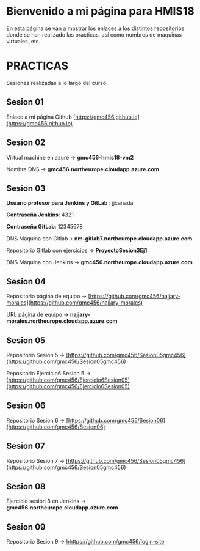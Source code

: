 ﻿# Bienvenido a mi página para HMIS18

En esta página se van a mostrar los enlaces a los distintos repositorios donde se han realizado las practicas, así como nombres de maquinas virtuales ,etc.


# PRACTICAS

Sesiones realizadas a lo largo del curso

## Sesion 01

Enlace a mi página Github [https://gmc456.github.io](https://gmc456.github.io)

## Sesion 02

Virtual machine en azure -> **gmc456-hmis18-vm2**

Nombre DNS -> **gmc456.northeurope.cloudapp.azure.com**


## Sesion 03

**Usuario profesor para Jenkins y GitLab** : jjcanada

**Contraseña Jenkins**: 4321

**Contraseña GitLab**: 12345678

DNS Máquina con Gitlab-> **nm-gitlab7.northeurope.cloudapp.azure.com**

Repositorio Gitlab con ejercicios -> **ProyectoSesion3Ej1**

DNS Máquina con Jenkins -> **gmc456.northeurope.cloudapp.azure.com**


## Sesion 04

Repositorio página de equipo -> [https://github.com/gmc456/najjary-morales](https://github.com/gmc456/najjary-morales)

URL página de equipo -> **najjary-morales.northeurope.cloudapp.azure.com**

## Sesion 05

Repositorio Sesion 5 -> [https://github.com/gmc456/Sesion05gmc456](https://github.com/gmc456/Sesion05gmc456)

Repositorio Ejercicio6 Sesion 5 -> [https://github.com/gmc456/Ejercicio6Sesion05](https://github.com/gmc456/Ejercicio6Sesion05)


## Sesion 06

Repositorio Sesion 6 -> [https://github.com/gmc456/Sesion06](https://github.com/gmc456/Sesion06)

## Sesion 07

Repositorio Sesion 7 -> [https://github.com/gmc456/Sesion05gmc456](https://github.com/gmc456/Sesion05gmc456)

## Sesion 08

Ejercicio sesión 8 en Jenkins -> **gmc456.northeurope.cloudapp.azure.com** 

## Sesion 09

Repositorio Sesion 9 -> [hhttps://github.com/gmc456/login-site](https://github.com/gmc456/login-site)
